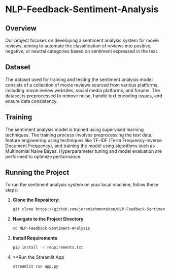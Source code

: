 # NLP-Feedback-Sentiment-Analysis

## Overview
Our project focuses on developing a sentiment analysis system for movie reviews, aiming to automate the classification of reviews into positive, negative, or neutral categories based on sentiment expressed in the text.

## Dataset
The dataset used for training and testing the sentiment analysis model consists of a collection of movie reviews sourced from various platforms, including movie review websites, social media platforms, and forums. The dataset is preprocessed to remove noise, handle text encoding issues, and ensure data consistency.

## Training
The sentiment analysis model is trained using supervised learning techniques. The training process involves preprocessing the text data, feature engineering using techniques like TF-IDF (Term Frequency-Inverse Document Frequency), and training the model using algorithms such as Multinomial Naive Bayes. Hyperparameter tuning and model evaluation are performed to optimize performance.

## Running the Project
To run the sentiment analysis system on your local machine, follow these steps:

1. **Clone the Repository:**
   ```bash
   git clone https://github.com/jeremiahmontebon/NLP-Feedback-Sentiment-Analysis.git

2. **Navigate to the Project Directory**
    ```bash
    cd NLP-Feedback-Sentiment-Analysis

3. **Install Requirements**
   ```bash
   pip install -r requirements.txt

4. **Run the Streamlit App
   ```bash
   streamlit run app.py


